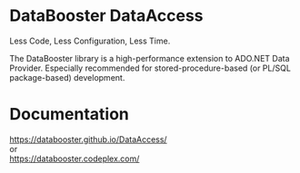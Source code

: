 # DataBooster DataAccess
Less Code, Less Configuration, Less Time.

The DataBooster library is a high-performance extension to ADO.NET Data Provider. Especially recommended for stored-procedure-based (or PL/SQL package-based) development.

# Documentation
https://databooster.github.io/DataAccess/  
or  
https://databooster.codeplex.com/
